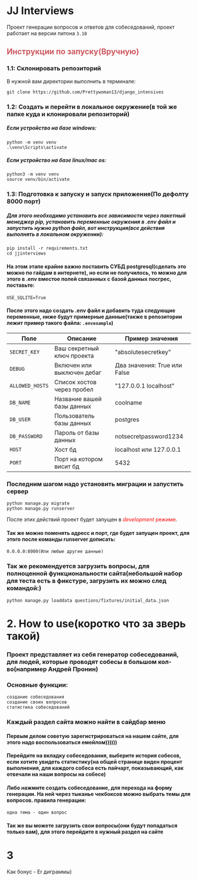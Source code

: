 # JJ Interviews
Проект генерации вопросов и ответов для собеседований, проект работает на версии питона `3.10`
## <span style="color:CE5A60;"> Инструкции по запускy(Вручную) </span>
### 1.1: Склонировать репозиторий

В нужной вам директории выполнить в терминале:
	
	git clone https://github.com/Prettywoman13/django_intensives


### 1.2: Создать и перейти в локальное окружение(в той же папке куда и клонировали репозиторий)

##### Если устройство на базе windows: 
    python -m venv venv
    .\venv\Scripts\activate

##### Если устройство на базе linux/mac os: 
    python3 -m venv venv 
    source venv/bin/activate


### 1.3: Подготовка к запуску и запуск приложения(По дефолту 8000 порт)
##### Для этого необходимо установить все зависимости через пакетный менеджер pip, установить переменные окружения в .env файл и запустить нужно python файл, вот инструкция(все действия выполнять в локальном окружении):
    pip install -r requirements.txt
    cd jjinterviews

#### На этом этапе крайне важно поставить СУБД postgresql(сделать это можно по гайдам в интернете), но если не получилось, то можно для этого в .env вместое полей связанных с базой данных посгрес, поставьте: 
    USE_SQLITE=True
#### После этого надо создать .env файл и добавить туда следующие переменные, ниже будут примерные данные(также в репозитории лежит пример такого файла: `.envexample`)
| Поле          | Описание                    | Пример значения                        |
|---------------|-----------------------------|----------------------------------------|
|`SECRET_KEY`   | Ваш секретный ключ проекта  | "absolutesecretkey"                    |
| `DEBUG`       | Включен или выключен дебаг  | Два значения: True или False           |
|`ALLOWED_HOSTS`| Список хостов через пробел  | "127.0.0.1 localhost"                  |
|`DB_NAME`      | Название вашей базы данных| coolname|
|`DB_USER`      |Пользователь базы данных | postgres|
|`DB_PASSWORD`|Пароль от базы данных | notsecretpassword1234|
|`HOST`|Хост бд| localhost или 127.0.0.1|
|`PORT`|Порт на котором висит бд | 5432|
### Последним шагом надо установить миграции и запустить сервер
    python manage.py migrate
    python manage.py runserver
    
После этих действий проект будет запущен в <span style="color:red">*development* режиме</span>.
#### Так же можно поменять адресс и порт, где будет запущен проект, для этого после команды runserver дописать:
	0.0.0.0:8000(Или любые другие данные)
### Так же рекомендуется загрузить вопросы, для полноценной функциональности сайта(небольшой набор для теста есть в фикстуре, загрузить их можно след командой:)
    python manage.py loaddata questions/fixtures/initial_data.json

# 2. How to use(коротко что за зверь такой)
### Проект представляет из себя генератор собеседований, для людей, которые проводят собесы в большом кол-во(например Андрей Пронин)
### Основные функции:
    создание собеседования
    создание своих вопросов
    статистика собеседований
### Каждый раздел сайта можно найти в сайдбар меню
#### Первым делом советую зарегистрироваться на нашем сайте, для этого надо воспользоваться емейлом))))))
#### Перейдите на вкладку собеседования, выберите история собесов, если хотите увидеть статистику(на общей странице виден процент выполнения, для каждого собеса есть пайчарт, показывающий, как отвечали на наши вопросы на собесе)
#### Либо нажмите создать собеседование, для перехода на форму генерации. На ней через тыканье чекбоксов можно выбрать темы для вопросов. правила генерации: 
    одна тема - один вопрос 
#### Так же вы можете загрузить свои вопросы(они будут попадаться только вам), для этого перейдите в нужный раздел на сайте

# 3
Как бонус - Er диграммы)
